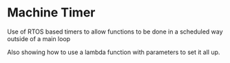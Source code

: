 # Machine Timer

Use of RTOS based timers to allow functions to be done in a scheduled way
outside of a main loop

Also showing how to use a lambda function with parameters to set it all up.
